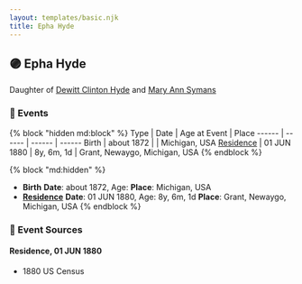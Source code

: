 ```yaml
---
layout: templates/basic.njk
title: Epha Hyde
---
```

## 🟣 Epha Hyde

Daughter of [Dewitt Clinton Hyde](/people/4/47530864) and [Mary Ann Symans](/people/4/4704808)

### 📆 Events

{% block "hidden md:block" %}
Type | Date | Age at Event | Place
------ | ------ | ------ | ------
Birth | about 1872 |  | Michigan, USA
[Residence](#event-event-0) | 01 JUN 1880 | 8y, 6m, 1d | Grant, Newaygo, Michigan, USA
{% endblock %}

{% block "md:hidden" %}
- **Birth**
**Date**: about 1872, Age:
**Place**: Michigan, USA
- **[Residence](#event-event-0)**
**Date**: 01 JUN 1880, Age: 8y, 6m, 1d
**Place**: Grant, Newaygo, Michigan, USA
{% endblock %}

### 📰 Event Sources

#### <a id="event-event-0"></a> Residence, 01 JUN 1880
* 1880 US Census
